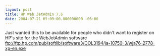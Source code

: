 ```yaml
---
layout: post
title: HP Web JetAdmin 7.6
date: 2004-07-21 05:09:00.000000000 -06:00
---
```

Just wanted this to be available for people who didn't want to register on HP's site for the WebJetAdmin software
<br /><a href="ftp://ftp.hp.com/pub/softlib/software3/COL3194/ja-10750-3/wja76-2778-xp-en.exe">ftp://ftp.hp.com/pub/softlib/software3/COL3194/ja-10750-3/wja76-2778-xp-en.exe</a>
<br />
